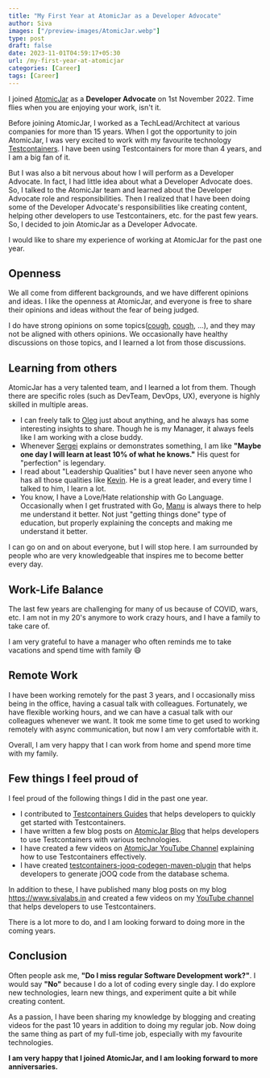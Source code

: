 ```yaml
---
title: "My First Year at AtomicJar as a Developer Advocate"
author: Siva
images: ["/preview-images/AtomicJar.webp"]
type: post
draft: false
date: 2023-11-01T04:59:17+05:30
url: /my-first-year-at-atomicjar
categories: [Career]
tags: [Career]
---
```


I joined [AtomicJar](https://www.atomicjar.com/) as a **Developer Advocate** on 1st November 2022.
Time flies when you are enjoying your work, isn't it.

Before joining AtomicJar, I worked as a TechLead/Architect at various companies for more than 15 years.
When I got the opportunity to join AtomicJar, I was very excited to work with my favourite technology [Testcontainers](https://www.testcontainers.org/).
I have been using Testcontainers for more than 4 years, and I am a big fan of it.

But I was also a bit nervous about how I will perform as a Developer Advocate. 
In fact, I had little idea about what a Developer Advocate does.
So, I talked to the AtomicJar team and learned about the Developer Advocate role and responsibilities.
Then I realized that I have been doing some of the Developer Advocate's responsibilities like creating content, 
helping other developers to use Testcontainers, etc. for the past few years.
So, I decided to join AtomicJar as a Developer Advocate.

I would like to share my experience of working at AtomicJar for the past one year.

## Openness
We all come from different backgrounds, and we have different opinions and ideas.
I like the openness at AtomicJar, and everyone is free to share their opinions and ideas without the fear of being judged.

I do have strong opinions on some topics([cough](https://www.sivalabs.in/tomato-architecture-pragmatic-approach-to-software-design/), 
[cough](https://www.sivalabs.in/why-go-is-more-verbose-than-java/), ...), and they may not be aligned with others opinions.
We occasionally have healthy discussions on those topics, and I learned a lot from those discussions.

## Learning from others
AtomicJar has a very talented team, and I learned a lot from them.
Though there are specific roles (such as DevTeam, DevOps, UX), everyone is highly skilled in multiple areas.

* I can freely talk to [Oleg](https://twitter.com/shelajev) just about anything, and he always has some interesting insights to share. 
  Though he is my Manager, it always feels like I am working with a close buddy.
* Whenever [Sergei](https://twitter.com/bsideup) explains or demonstrates something, 
  I am like **"Maybe one day I will learn at least 10% of what he knows."**
  His quest for "perfection" is legendary.
* I read about "Leadership Qualities" but I have never seen anyone who has all those qualities like [Kevin](https://twitter.com/Kiview).
  He is a great leader, and every time I talked to him, I learn a lot.
* You know, I have a Love/Hate relationship with Go Language. 
  Occasionally when I get frustrated with Go, [Manu](https://twitter.com/mdelapenya) is always there to help me understand it better.
  Not just "getting things done" type of education, but properly explaining the concepts and making me understand it better.

I can go on and on about everyone, but I will stop here.
I am surrounded by people who are very knowledgeable that inspires me to become better every day.

## Work-Life Balance
The last few years are challenging for many of us because of COVID, wars, etc.
I am not in my 20's anymore to work crazy hours, and I have a family to take care of.

I am very grateful to have a manager who often reminds me to take vacations and spend time with family :smile:

## Remote Work
I have been working remotely for the past 3 years, and I occasionally miss being in the office, having a casual talk with colleagues.
Fortunately, we have flexible working hours, and we can have a casual talk with our colleagues whenever we want.
It took me some time to get used to working remotely with async communication, but now I am very comfortable with it.

Overall, I am very happy that I can work from home and spend more time with my family.

## Few things I feel proud of
I feel proud of the following things I did in the past one year.
* I contributed to [Testcontainers Guides](https://testcontainers.com/guides/) that helps developers to quickly get started with Testcontainers.
* I have written a few blog posts on [AtomicJar Blog](https://www.atomicjar.com/author/siva/) that helps developers to use Testcontainers with various technologies.
* I have created a few videos on [AtomicJar YouTube Channel](https://www.youtube.com/@atomicjar/videos) explaining how to use Testcontainers effectively.
* I have created [testcontainers-jooq-codegen-maven-plugin](https://github.com/testcontainers/testcontainers-jooq-codegen-maven-plugin) that helps developers to generate jOOQ code from the database schema.

In addition to these, I have published many blog posts on my blog https://www.sivalabs.in and 
created a few videos on my [YouTube channel](https://www.youtube.com/@sivalabs/videos) that helps developers to use Testcontainers.

There is a lot more to do, and I am looking forward to doing more in the coming years.

## Conclusion
Often people ask me, **"Do I miss regular Software Development work?"**.
I would say **"No"** because I do a lot of coding every single day.
I do explore new technologies, learn new things, and experiment quite a bit while creating content.

As a passion, I have been sharing my knowledge by blogging and creating videos for the past 10 years in addition to doing my regular job.
Now doing the same thing as part of my full-time job, especially with my favourite technologies.

**I am very happy that I joined AtomicJar, and I am looking forward to more anniversaries.**
